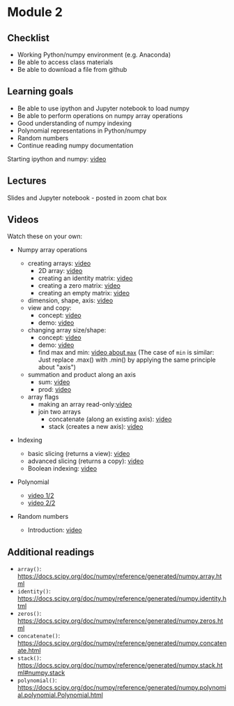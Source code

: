Module 2
=========

Checklist
------------
- Working Python/numpy environment (e.g. Anaconda)
- Be able to access class materials
- Be able to download a file from github



Learning goals
----------------
- Be able to use ipython and Jupyter notebook to load numpy
- Be able to perform operations on numpy array operations
- Good understanding of numpy indexing
- Polynomial representations in Python/numpy
- Random numbers
- Continue reading numpy documentation

Starting ipython and numpy: [video](https://drive.google.com/open?id=1AcP5zRphQlM3GaEVV5i2DZXFsEWzG1Bj)



Lectures
--------

Slides and Jupyter notebook - posted in zoom chat box

Videos
-------

Watch these on your own:

- Numpy array operations
    - creating arrays: [video](https://drive.google.com/open?id=1ZjgvngVcd70sbZoHSSjrw4vH1gDZ_vio)
        - 2D array: [video](https://drive.google.com/open?id=11TKtNqyaZWMn97OdPnpqtOAXHBYy2a2V)
        - creating an identity matrix: [video](https://drive.google.com/open?id=1bPVi1K-__Ua5Pfs7XSgWEhSLak_IFk_y)
        - creating a zero matrix: [video](https://drive.google.com/open?id=1r-z9hVPjOUsjruA3OUJca00R4gM6YB3V)
        - creating an empty matrix: [video](https://drive.google.com/open?id=1vJXK1jKt3GAJQqYk_Aw1HaSHr5NRQbqy)
    - dimension, shape, axis: [video](https://drive.google.com/open?id=1LW16Vl52qOcjuVLWoi9GCMm0cRjv5SZz)
    - view and copy: 
        - concept: [video](https://drive.google.com/open?id=1AHUS2Kf5JB1xzC-_H5aoteB9_emX-yH8)
        - demo: [video](https://drive.google.com/open?id=1whlM2wY8U6slxvyW0F7RVsGtKjdYYcbs)
    -   changing array size/shape: 
        - concept: [video](https://drive.google.com/open?id=1ZVKHlIpmcIovAq1DkZWrwHTAaKMUOj3i)
        - demo: [video](https://drive.google.com/open?id=1SciJqUWOkvQ4h4m21UIocTDTW8YA1bxm)
        - find max and min: [video about `max`](https://drive.google.com/open?id=1CJNq1K7l06HhxiDIgqtW8Cb2mO2mIcdg)
            (The case of `min` is similar: Just replace .max() with .min() by applying the same principle about "axis")
    -   summation and product along an axis
        - sum: [video](https://drive.google.com/open?id=1X_sH8nQw9d5Um3Plc21Fi2F_KfIE3ajj)
        - prod: [video](https://drive.google.com/open?id=1LuRY8wbGec6vAiFFS3WcYIpKrNam4ZCg)
    -   array flags
        - making an array read-only:[video](https://drive.google.com/open?id=1zuscGlPfmuU_1sQBAGEFhRAHui52pL96)
        - join two arrays
            -   concatenate (along an existing axis): [video](https://drive.google.com/open?id=1huQ01O28fv5eUR6kkbCRz3Vn351tcMvE)
            -   stack (creates a new axis): [video](https://drive.google.com/open?id=1LLoCFNcC2vCrV_-GWIbIW4V3NS6fqxU7)
- Indexing
    - basic slicing (returns a view): [video](https://drive.google.com/open?id=1q593-xyMlsun0LbhrlmSp4SOiJDGLYEi)
    - advanced slicing (returns a copy): [video](https://drive.google.com/open?id=1wC-OH-nzu-eBDBIi17VR7VmlWUFnG6Nx)
    - Boolean indexing: [video](https://drive.google.com/open?id=1d-dcLA3hGK61ztw2q7E0EWxmpHUph6Um)

-   Polynomial
    -   [video 1/2](https://drive.google.com/open?id=1UTBZBi_6rCUC4OrYfn3b4kD6YiaDbbUG)
    -   [video 2/2](https://drive.google.com/open?id=1H8GvXaFA5dmxjwA5Ua6O112O_mC-3U1u)

-   Random numbers
    - Introduction: [video](https://drive.google.com/open?id=12ANilm5p8J_OW4ITMqk7lDS_wV9MufHW)

Additional readings
-------------------

-   `array()`: <https://docs.scipy.org/doc/numpy/reference/generated/numpy.array.html>
-   `identity()`: <https://docs.scipy.org/doc/numpy/reference/generated/numpy.identity.html>
-   `zeros()`: <https://docs.scipy.org/doc/numpy/reference/generated/numpy.zeros.html>
-   `concatenate()`: <https://docs.scipy.org/doc/numpy/reference/generated/numpy.concatenate.html>
-   `stack()`: <https://docs.scipy.org/doc/numpy/reference/generated/numpy.stack.html#numpy.stack>
-   `polynomial()`: <https://docs.scipy.org/doc/numpy/reference/generated/numpy.polynomial.polynomial.Polynomial.html>

